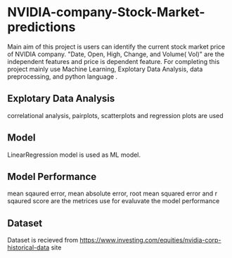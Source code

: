 # NVIDIA-company-Stock-Market-predictions

Main aim of this project is  users can  identify the current stock market price of  NVIDIA company. "Date, Open, High, Change, and Volume( Vol)" are the independent features  and price is dependent feature. For completing this project mainly use Machine Learning, Explotary Data Analysis, data preprocessing, and  python language .

## Explotary Data Analysis
correlational analysis, pairplots, scatterplots and  regression plots are used 

## Model
LinearRegression model is used as ML model. 


## Model Performance
mean sqaured error, mean absolute error, root mean squared error and  r sqaured score  are the metrices use for evaluvate the model performance

## Dataset 
Dataset is recieved from https://www.investing.com/equities/nvidia-corp-historical-data site


